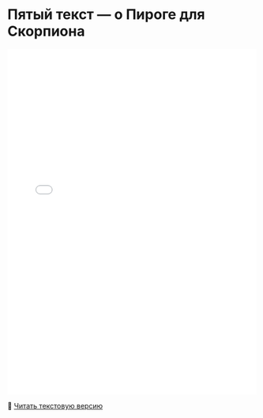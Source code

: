 # Пятый текст — о Пироге для Скорпиона

<embed src="./Пятый текст.pdf" type="application/pdf" width="100%" height="700px" />

📖 [Читать текстовую версию](./text.md)
